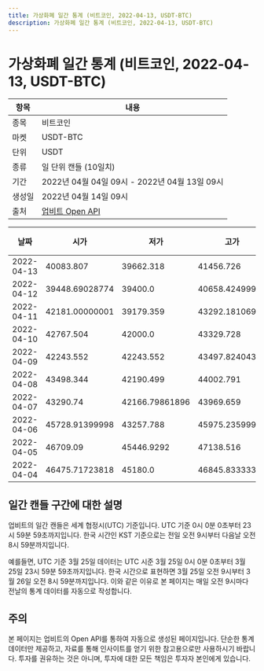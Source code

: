 ```yaml
---
title: 가상화폐 일간 통계 (비트코인, 2022-04-13, USDT-BTC)
description: 가상화폐 일간 통계 (비트코인, 2022-04-13, USDT-BTC)
---
```



가상화폐 일간 통계 (비트코인, 2022-04-13, USDT-BTC)
===

|항목|내용|
|--|--|
|종목|비트코인|
|마켓|USDT-BTC|
|단위|USDT|
|종류|일 단위 캔들 (10일치)|
|기간|2022년 04월 04일 09시 - 2022년 04월 13일 09시|
|생성일|2022년 04월 14일 09시|
|출처|[업비트 Open API](https://docs.upbit.com)|


|날짜|시가|저가|고가|종가|비고|
|--|--|--|--|--|--|
|2022-04-13|40083.807|39662.318|41456.726|41204.645|    |
|2022-04-12|39448.69028774|39400.0|40658.42499999|40083.807|    |
|2022-04-11|42181.00000001|39179.359|43292.18106996|39591.479|    |
|2022-04-10|42767.504|42000.0|43329.728|42260.829|    |
|2022-04-09|42243.552|42243.552|43497.82404341|42759.966|    |
|2022-04-08|43498.344|42190.499|44002.791|42243.551|    |
|2022-04-07|43290.74|42166.79861896|43969.659|43498.344|    |
|2022-04-06|45728.91399998|43257.788|45975.23599989|43290.74|    |
|2022-04-05|46709.09|45446.9292|47138.516|45674.704|    |
|2022-04-04|46475.71723818|45180.0|46845.83333334|46709.09|    |


일간 캔들 구간에 대한 설명
---


업비트의 일간 캔들은 세계 협정시(UTC) 기준입니다. 
UTC 기준 0시 0분 0초부터 23시 59분 59초까지입니다. 
한국 시간인 KST 기준으로는 전일 오전 9시부터 다음날 오전 8시 59분까지입니다. 


예를들면, UTC 기준 3월 25일 데이터는 UTC 시준 3월 25일 0시 0분 0초부터 3월 25일 23시 59분 59초까지입니다. 
한국 시간으로 표현하면 3월 25일 오전 9시부터 3월 26일 오전 8시 59분까지입니다. 
이와 같은 이유로 본 페이지는 매일 오전 9시마다 전날의 통계 데이터를 자동으로 작성합니다. 


주의
---


본 페이지는 업비트의 Open API를 통하여 자동으로 생성된 페이지입니다. 
단순한 통계 데이터만 제공하고, 자료를 통해 인사이트를 얻기 위한 참고용으로만 사용하시기 바랍니다. 
투자를 권유하는 것은 아니며, 투자에 대한 모든 책임은 투자자 본인에게 있습니다. 
